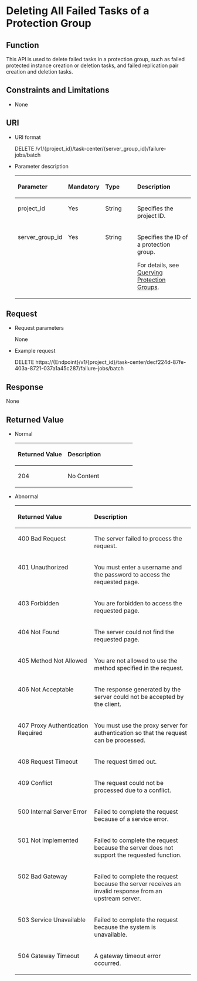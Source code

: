 # Deleting All Failed Tasks of a Protection Group<a name="sdrs_05_0904"></a>

## Function<a name="section10712172153513"></a>

This API is used to delete failed tasks in a protection group, such as failed protected instance creation or deletion tasks, and failed replication pair creation and deletion tasks.

## Constraints and Limitations<a name="section7717172173519"></a>

-   None

## URI<a name="section157201821113516"></a>

-   URI format

    DELETE /v1/\{project\_id\}/task-center/\{server\_group\_id\}/failure-jobs/batch

-   Parameter description

    <a name="table77247213354"></a>
    <table><thead align="left"><tr id="row8810132213510"><th class="cellrowborder" valign="top" width="21.21212121212121%" id="mcps1.1.5.1.1"><p id="p148101922163517"><a name="p148101922163517"></a><a name="p148101922163517"></a><strong id="b1268225553815"><a name="b1268225553815"></a><a name="b1268225553815"></a>Parameter</strong></p>
    </th>
    <th class="cellrowborder" valign="top" width="14.141414141414138%" id="mcps1.1.5.1.2"><p id="p481032223510"><a name="p481032223510"></a><a name="p481032223510"></a><strong id="b15361508397"><a name="b15361508397"></a><a name="b15361508397"></a>Mandatory</strong></p>
    </th>
    <th class="cellrowborder" valign="top" width="23.23232323232323%" id="mcps1.1.5.1.3"><p id="p148101322203518"><a name="p148101322203518"></a><a name="p148101322203518"></a><strong id="b148434223912"><a name="b148434223912"></a><a name="b148434223912"></a>Type</strong></p>
    </th>
    <th class="cellrowborder" valign="top" width="41.41414141414141%" id="mcps1.1.5.1.4"><p id="p178101222183514"><a name="p178101222183514"></a><a name="p178101222183514"></a><strong id="b1652118815397"><a name="b1652118815397"></a><a name="b1652118815397"></a>Description</strong></p>
    </th>
    </tr>
    </thead>
    <tbody><tr id="row1981012224351"><td class="cellrowborder" valign="top" width="21.21212121212121%" headers="mcps1.1.5.1.1 "><p id="p1810152215359"><a name="p1810152215359"></a><a name="p1810152215359"></a>project_id</p>
    </td>
    <td class="cellrowborder" valign="top" width="14.141414141414138%" headers="mcps1.1.5.1.2 "><p id="p14810152213353"><a name="p14810152213353"></a><a name="p14810152213353"></a>Yes</p>
    </td>
    <td class="cellrowborder" valign="top" width="23.23232323232323%" headers="mcps1.1.5.1.3 "><p id="p7810192217351"><a name="p7810192217351"></a><a name="p7810192217351"></a>String</p>
    </td>
    <td class="cellrowborder" valign="top" width="41.41414141414141%" headers="mcps1.1.5.1.4 "><p id="p28101227354"><a name="p28101227354"></a><a name="p28101227354"></a>Specifies the project ID.</p>
    </td>
    </tr>
    <tr id="row14810102243515"><td class="cellrowborder" valign="top" width="21.21212121212121%" headers="mcps1.1.5.1.1 "><p id="p15810922193516"><a name="p15810922193516"></a><a name="p15810922193516"></a>server_group_id</p>
    </td>
    <td class="cellrowborder" valign="top" width="14.141414141414138%" headers="mcps1.1.5.1.2 "><p id="p881015229351"><a name="p881015229351"></a><a name="p881015229351"></a>Yes</p>
    </td>
    <td class="cellrowborder" valign="top" width="23.23232323232323%" headers="mcps1.1.5.1.3 "><p id="p2810322173515"><a name="p2810322173515"></a><a name="p2810322173515"></a>String</p>
    </td>
    <td class="cellrowborder" valign="top" width="41.41414141414141%" headers="mcps1.1.5.1.4 "><p id="p1225754919450"><a name="p1225754919450"></a><a name="p1225754919450"></a>Specifies the ID of a protection group.</p>
    <p id="p3282955163715"><a name="p3282955163715"></a><a name="p3282955163715"></a>For details, see <a href="querying-protection-groups.md">Querying Protection Groups</a>.</p>
    </td>
    </tr>
    </tbody>
    </table>


## Request<a name="section1973942115356"></a>

-   Request parameters

    None

-   Example request

    DELETE https://\{Endpoint\}/v1/\{project\_id\}/task-center/decf224d-87fe-403a-8721-037a1a45c287/failure-jobs/batch


## Response<a name="section17391021133518"></a>

None

## **Returned Value**<a name="section0752821153510"></a>

-   Normal

    <a name="table875592143517"></a>
    <table><thead align="left"><tr id="row19811422123519"><th class="cellrowborder" valign="top" width="42.42%" id="mcps1.1.3.1.1"><p id="p19811202216355"><a name="p19811202216355"></a><a name="p19811202216355"></a><strong id="b1083343663919"><a name="b1083343663919"></a><a name="b1083343663919"></a>Returned Value</strong></p>
    </th>
    <th class="cellrowborder" valign="top" width="57.58%" id="mcps1.1.3.1.2"><p id="p5811222153519"><a name="p5811222153519"></a><a name="p5811222153519"></a><strong id="b1365816377395"><a name="b1365816377395"></a><a name="b1365816377395"></a>Description</strong></p>
    </th>
    </tr>
    </thead>
    <tbody><tr id="row8811622173516"><td class="cellrowborder" valign="top" width="42.42%" headers="mcps1.1.3.1.1 "><p id="p8818112215352"><a name="p8818112215352"></a><a name="p8818112215352"></a>204</p>
    </td>
    <td class="cellrowborder" valign="top" width="57.58%" headers="mcps1.1.3.1.2 "><p id="p2081882211354"><a name="p2081882211354"></a><a name="p2081882211354"></a>No Content</p>
    </td>
    </tr>
    </tbody>
    </table>

-   Abnormal

    <a name="sdrs_05_0101_table22458872203835"></a>
    <table><thead align="left"><tr id="sdrs_05_0101_row35704554203835"><th class="cellrowborder" valign="top" width="43.419999999999995%" id="mcps1.1.3.1.1"><p id="sdrs_05_0101_p6387753203835"><a name="sdrs_05_0101_p6387753203835"></a><a name="sdrs_05_0101_p6387753203835"></a>Returned Value</p>
    </th>
    <th class="cellrowborder" valign="top" width="56.58%" id="mcps1.1.3.1.2"><p id="sdrs_05_0101_p47646009203835"><a name="sdrs_05_0101_p47646009203835"></a><a name="sdrs_05_0101_p47646009203835"></a>Description</p>
    </th>
    </tr>
    </thead>
    <tbody><tr id="sdrs_05_0101_row34121538203835"><td class="cellrowborder" valign="top" width="43.419999999999995%" headers="mcps1.1.3.1.1 "><p id="sdrs_05_0101_p12381163203835"><a name="sdrs_05_0101_p12381163203835"></a><a name="sdrs_05_0101_p12381163203835"></a>400 Bad Request</p>
    </td>
    <td class="cellrowborder" valign="top" width="56.58%" headers="mcps1.1.3.1.2 "><p id="sdrs_05_0101_p63350108203835"><a name="sdrs_05_0101_p63350108203835"></a><a name="sdrs_05_0101_p63350108203835"></a>The server failed to process the request.</p>
    </td>
    </tr>
    <tr id="sdrs_05_0101_row33280063203835"><td class="cellrowborder" valign="top" width="43.419999999999995%" headers="mcps1.1.3.1.1 "><p id="sdrs_05_0101_p11330608203835"><a name="sdrs_05_0101_p11330608203835"></a><a name="sdrs_05_0101_p11330608203835"></a>401 Unauthorized</p>
    </td>
    <td class="cellrowborder" valign="top" width="56.58%" headers="mcps1.1.3.1.2 "><p id="sdrs_05_0101_p45364094203835"><a name="sdrs_05_0101_p45364094203835"></a><a name="sdrs_05_0101_p45364094203835"></a>You must enter a username and the password to access the requested page.</p>
    </td>
    </tr>
    <tr id="sdrs_05_0101_row5623667203835"><td class="cellrowborder" valign="top" width="43.419999999999995%" headers="mcps1.1.3.1.1 "><p id="sdrs_05_0101_p52863895203835"><a name="sdrs_05_0101_p52863895203835"></a><a name="sdrs_05_0101_p52863895203835"></a>403 Forbidden</p>
    </td>
    <td class="cellrowborder" valign="top" width="56.58%" headers="mcps1.1.3.1.2 "><p id="sdrs_05_0101_p54117066203835"><a name="sdrs_05_0101_p54117066203835"></a><a name="sdrs_05_0101_p54117066203835"></a>You are forbidden to access the requested page.</p>
    </td>
    </tr>
    <tr id="sdrs_05_0101_row17291554203835"><td class="cellrowborder" valign="top" width="43.419999999999995%" headers="mcps1.1.3.1.1 "><p id="sdrs_05_0101_p58438642203835"><a name="sdrs_05_0101_p58438642203835"></a><a name="sdrs_05_0101_p58438642203835"></a>404 Not Found</p>
    </td>
    <td class="cellrowborder" valign="top" width="56.58%" headers="mcps1.1.3.1.2 "><p id="sdrs_05_0101_p35909542203835"><a name="sdrs_05_0101_p35909542203835"></a><a name="sdrs_05_0101_p35909542203835"></a>The server could not find the requested page.</p>
    </td>
    </tr>
    <tr id="sdrs_05_0101_row54750425203835"><td class="cellrowborder" valign="top" width="43.419999999999995%" headers="mcps1.1.3.1.1 "><p id="sdrs_05_0101_p5599455203835"><a name="sdrs_05_0101_p5599455203835"></a><a name="sdrs_05_0101_p5599455203835"></a>405 Method Not Allowed</p>
    </td>
    <td class="cellrowborder" valign="top" width="56.58%" headers="mcps1.1.3.1.2 "><p id="sdrs_05_0101_p50902717203835"><a name="sdrs_05_0101_p50902717203835"></a><a name="sdrs_05_0101_p50902717203835"></a>You are not allowed to use the method specified in the request.</p>
    </td>
    </tr>
    <tr id="sdrs_05_0101_row55471277203835"><td class="cellrowborder" valign="top" width="43.419999999999995%" headers="mcps1.1.3.1.1 "><p id="sdrs_05_0101_p63988484203835"><a name="sdrs_05_0101_p63988484203835"></a><a name="sdrs_05_0101_p63988484203835"></a>406 Not Acceptable</p>
    </td>
    <td class="cellrowborder" valign="top" width="56.58%" headers="mcps1.1.3.1.2 "><p id="sdrs_05_0101_p15684678203835"><a name="sdrs_05_0101_p15684678203835"></a><a name="sdrs_05_0101_p15684678203835"></a>The response generated by the server could not be accepted by the client.</p>
    </td>
    </tr>
    <tr id="sdrs_05_0101_row6944380203835"><td class="cellrowborder" valign="top" width="43.419999999999995%" headers="mcps1.1.3.1.1 "><p id="sdrs_05_0101_p25623884203835"><a name="sdrs_05_0101_p25623884203835"></a><a name="sdrs_05_0101_p25623884203835"></a>407 Proxy Authentication Required</p>
    </td>
    <td class="cellrowborder" valign="top" width="56.58%" headers="mcps1.1.3.1.2 "><p id="sdrs_05_0101_p62268733203835"><a name="sdrs_05_0101_p62268733203835"></a><a name="sdrs_05_0101_p62268733203835"></a>You must use the proxy server for authentication so that the request can be processed.</p>
    </td>
    </tr>
    <tr id="sdrs_05_0101_row23547689203835"><td class="cellrowborder" valign="top" width="43.419999999999995%" headers="mcps1.1.3.1.1 "><p id="sdrs_05_0101_p28314670203835"><a name="sdrs_05_0101_p28314670203835"></a><a name="sdrs_05_0101_p28314670203835"></a>408 Request Timeout</p>
    </td>
    <td class="cellrowborder" valign="top" width="56.58%" headers="mcps1.1.3.1.2 "><p id="sdrs_05_0101_p11786919203835"><a name="sdrs_05_0101_p11786919203835"></a><a name="sdrs_05_0101_p11786919203835"></a>The request timed out.</p>
    </td>
    </tr>
    <tr id="sdrs_05_0101_row38973411203835"><td class="cellrowborder" valign="top" width="43.419999999999995%" headers="mcps1.1.3.1.1 "><p id="sdrs_05_0101_p2729702203835"><a name="sdrs_05_0101_p2729702203835"></a><a name="sdrs_05_0101_p2729702203835"></a>409 Conflict</p>
    </td>
    <td class="cellrowborder" valign="top" width="56.58%" headers="mcps1.1.3.1.2 "><p id="sdrs_05_0101_p19779281203835"><a name="sdrs_05_0101_p19779281203835"></a><a name="sdrs_05_0101_p19779281203835"></a>The request could not be processed due to a conflict.</p>
    </td>
    </tr>
    <tr id="sdrs_05_0101_row43795805203835"><td class="cellrowborder" valign="top" width="43.419999999999995%" headers="mcps1.1.3.1.1 "><p id="sdrs_05_0101_p57799353203835"><a name="sdrs_05_0101_p57799353203835"></a><a name="sdrs_05_0101_p57799353203835"></a>500 Internal Server Error</p>
    </td>
    <td class="cellrowborder" valign="top" width="56.58%" headers="mcps1.1.3.1.2 "><p id="sdrs_05_0101_p51235984203835"><a name="sdrs_05_0101_p51235984203835"></a><a name="sdrs_05_0101_p51235984203835"></a>Failed to complete the request because of a service error.</p>
    </td>
    </tr>
    <tr id="sdrs_05_0101_row58470678203835"><td class="cellrowborder" valign="top" width="43.419999999999995%" headers="mcps1.1.3.1.1 "><p id="sdrs_05_0101_p38504500203835"><a name="sdrs_05_0101_p38504500203835"></a><a name="sdrs_05_0101_p38504500203835"></a>501 Not Implemented</p>
    </td>
    <td class="cellrowborder" valign="top" width="56.58%" headers="mcps1.1.3.1.2 "><p id="sdrs_05_0101_p31856770203835"><a name="sdrs_05_0101_p31856770203835"></a><a name="sdrs_05_0101_p31856770203835"></a>Failed to complete the request because the server does not support the requested function.</p>
    </td>
    </tr>
    <tr id="sdrs_05_0101_row18275474203835"><td class="cellrowborder" valign="top" width="43.419999999999995%" headers="mcps1.1.3.1.1 "><p id="sdrs_05_0101_p3918444203835"><a name="sdrs_05_0101_p3918444203835"></a><a name="sdrs_05_0101_p3918444203835"></a>502 Bad Gateway</p>
    </td>
    <td class="cellrowborder" valign="top" width="56.58%" headers="mcps1.1.3.1.2 "><p id="sdrs_05_0101_p48958538203835"><a name="sdrs_05_0101_p48958538203835"></a><a name="sdrs_05_0101_p48958538203835"></a>Failed to complete the request because the server receives an invalid response from an upstream server.</p>
    </td>
    </tr>
    <tr id="sdrs_05_0101_row37973662203835"><td class="cellrowborder" valign="top" width="43.419999999999995%" headers="mcps1.1.3.1.1 "><p id="sdrs_05_0101_p55967806203835"><a name="sdrs_05_0101_p55967806203835"></a><a name="sdrs_05_0101_p55967806203835"></a>503 Service Unavailable</p>
    </td>
    <td class="cellrowborder" valign="top" width="56.58%" headers="mcps1.1.3.1.2 "><p id="sdrs_05_0101_p37098455203835"><a name="sdrs_05_0101_p37098455203835"></a><a name="sdrs_05_0101_p37098455203835"></a>Failed to complete the request because the system is unavailable.</p>
    </td>
    </tr>
    <tr id="sdrs_05_0101_row65450640203835"><td class="cellrowborder" valign="top" width="43.419999999999995%" headers="mcps1.1.3.1.1 "><p id="sdrs_05_0101_p67010448203835"><a name="sdrs_05_0101_p67010448203835"></a><a name="sdrs_05_0101_p67010448203835"></a>504 Gateway Timeout</p>
    </td>
    <td class="cellrowborder" valign="top" width="56.58%" headers="mcps1.1.3.1.2 "><p id="sdrs_05_0101_p59137180203835"><a name="sdrs_05_0101_p59137180203835"></a><a name="sdrs_05_0101_p59137180203835"></a>A gateway timeout error occurred.</p>
    </td>
    </tr>
    </tbody>
    </table>


